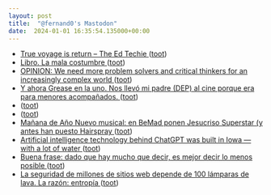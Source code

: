 ```yaml
---
layout: post
title:  "@fernand0's Mastodon"
date:  2024-01-01 16:35:54.135000+00:00
---
```

*  [True voyage is return – The Ed Techie ](https://blog.edtechie.net/ai/true-voyage-is-return) ([toot](https://mastodon.social/@fernand0/111681664065963490))
*  [Libro. La mala costumbre ](https://fotografiasenmovimiento.wordpress.com/2024/01/01/libro-la-mala-costumbre) ([toot](https://mastodon.social/@fernand0/111681451428367838))
*  [OPINION: We need more problem solvers and critical thinkers for an increasingly complex world ](https://hechingerreport.org/opinion-we-need-more-problem-solvers-and-critical-thinkers-for-an-increasingly-complex-world) ([toot](https://mastodon.social/@fernand0/111681409525549080))
*  [Y ahora Grease en la uno. Nos llevó mi padre (DEP) al cine porque era para menores acompañados. ](https://mastodon.social/@fernand0/111681351835520172) ([toot](https://mastodon.social/@fernand0/111681351835520172))
*  [ ](https://mastodon.la/@oscoder) ([toot](https://mastodon.social/@fernand0/111680807089286350))
*  [ ](https://mastodon.social/users/fernand0/statuses/111680763589111756/activity) ([toot](https://mastodon.social/users/fernand0/statuses/111680763589111756/activity))
*  [Mañana de Año Nuevo musical: en BeMad ponen Jesucriso Superstar (y antes han puesto Hairspray ](https://mastodon.social/@fernand0/111680758269790395) ([toot](https://mastodon.social/@fernand0/111680758269790395))
*  [Artificial intelligence technology behind ChatGPT was built in Iowa — with a lot of water ](https://apnews.com/article/chatgpt-gpt4-iowa-ai-water-consumption-microsoft-f551fde98083d17a7e8d904f8be822c) ([toot](https://mastodon.social/@fernand0/111680683547677943))
*  [Buena frase: dado que hay mucho que decir, es mejor decir lo menos posible ](https://mastodon.social/@fernand0/111680675072534800) ([toot](https://mastodon.social/@fernand0/111680675072534800))
*  [La seguridad de millones de sitios web depende de 100 lámparas de lava. La razón: entropía ](https://www.xataka.com/servicios/seguridad-millones-sitios-web-depende-100-lamparas-lava-razon-entropi) ([toot](https://mastodon.social/@fernand0/111680493536929511))

